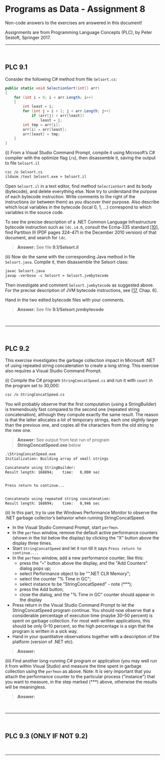 # Programs as Data - Assignment 8

Non-code answers to the exercises are answered in this document!

Assignments are from Programming Language Concepts (PLC), by Peter Sestoft, Springer 2017.

---

</br>

## PLC 9.1

Consider the following C# method from file `Selsort.cs`:

```csharp
public static void SelectionSort(int[] arr)
{
    for (int i = 0; i < arr.Length; i++)
    {
        int least = i;
        for (int j = i + 1; j < arr.Length; j++)
            if (arr[j] < arr[least])
                least = j;
        int tmp = arr[i];
        arr[i] = arr[least];
        arr[least] = tmp;
    }
}
```

(i) From a Visual Studio Command Prompt, compile it using Microsoft’s C# compiler with the optimize flag (`/o`), then disassemble it, saving the output to file `Selsort.il`

```txt
csc /o Selsort.cs
ildasm /text Selsort.exe > Selsort.il
```

Open `Selsort.il` in a text editor, find method `SelectionSort` and its body (bytecode), and delete everything else. Now try to understand the purpose of each bytecode instruction. Write comments to the right of the instructions (or between them) as you discover their purpose. Also describe which local variables in the bytecode (local 0, 1, …) correspond to which variables in the source code.

To see the precise description of a .NET Common Language Infrastructure bytecode instruction such as `ldc.i4.0`, consult the Ecma-335 standard [[10](https://www.ecma-international.org/publications-and-standards/standards/ecma-335/)], find Partition III (PDF pages 324-471 in the December 2010 version) of that document, and search for `ldc`.

> **Answer:** See file **9.1/Selsort.il**

(ii) Now do the same with the corresponding Java method in file `Selsort.java`. Compile it, then disassemble the Selsort class:

```txt
javac Selsort.java
javap -verbose -c Selsort > Selsort.jvmbytecode
```

Then investigate and comment `Selsort.jvmbytecode` as suggested above. For the precise description of JVM bytecode instructions, see [[17](https://docs.oracle.com/javase/specs/index.html), Chap. 6].

Hand in the two edited bytecode files with your comments.

> **Answer:** See file **9.1/Selsort.jvmbytecode**

</br>

---

</br>

## PLC 9.2

This exercise investigates the garbage collection impact in Microsoft .NET of using repeated string concatenation to create a long string. This exercise also requires a Visual Studio Command Prompt.

(i) Compile the C# program `StringConcatSpeed.cs` and run it with `count` in the program set to 30,000:

```txt
csc /o StringConcatSpeed.cs
```

You will probably observe that the first computation (using a StringBuilder) is tremendously fast compared to the second one (repeated string concatenation), although they compute exactly the same result.
The reason is that the latter allocates a lot of temporary strings, each one slightly larger than the previous one, and copies all the characters from the old string to the new one.

> **Answer:** See output from test run of program **StringConcatSpeed.exe** below

```txt
.\StringConcatSpeed.exe
Initialization: Building array of small strings

Concatenate using StringBuilder:
Result length: 168894;    time:   0,000 sec


Press return to continue...


Concatenate using repeated string concatenation:
Result length: 168894;    time:   0,946 sec
```

(ii)  In this part, try to use the Windows Performance Monitor to observe the .NET garbage collector’s behavior when running StringConcatSpeed.

* In the Visual Studio Command Prompt, start `perfmon`.
* In the `perfmon` window, remove the default active performance counters (shown in the list below the display) by clicking the “X” button above the display three times.
* Start `StringConcatSpeed` and let it run till it says `Press return to continue....`
* In the `perfmon` window, add a new performance counter, like this:
  * press the "`+`" button above the display, and the "Add Counters" dialog pops up;
  * select Performance object to be "".NET CLR Memory";
  * select the counter "% Time in GC";
  * select instance to be "StringConcatSpeed" - note (***);
  * press the Add button;
  * close the dialog, and the "% Time in GC" counter should appear in the display
* Press return in the Visual Studio Command Prompt to let the StringConcatSpeed program continue. You should now observe that a considerable percentage of execution time (maybe 30–50 percent) is spent on garbage collection. For most well-written applications, this should be only 0–10 percent, so the high percentage is a sign that the program is written in a sick way.
* Hand in your quantitative observations together with a description of the platform (version of .NET etc).

> **Answer:**

(iii) Find another long-running C# program or application (you may well run it from within Visual Studio) and measure the time spent in garbage collection using the `perfmon` as above. Note: It is very important that you attach the performance counter to the particular process ("instance") that you want to measure, in the step marked (***) above, otherwise the results will be meaningless.

> **Answer:**

</br>

---

</br>

## PLC 9.3 (ONLY IF NOT 9.2)

</br>

---
